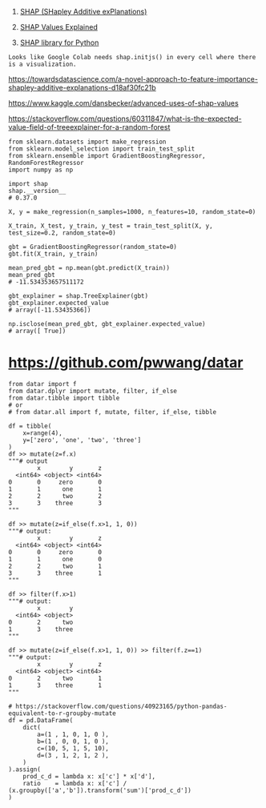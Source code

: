 1. [SHAP (SHapley Additive exPlanations)](https://github.com/helenaEH/SHAP_tutorial)

2. [SHAP Values Explained ](https://towardsdatascience.com/shap-explained-the-way-i-wish-someone-explained-it-to-me-ab81cc69ef30#:~:text=In%20a%20nutshell%2C%20SHAP%20values,answer%20the%20%E2%80%9Chow%20much%E2%80%9D.)

3. [SHAP library for Python](https://github.com/slundberg/shap)  
```
Looks like Google Colab needs shap.initjs() in every cell where there is a visualization.
```

https://towardsdatascience.com/a-novel-approach-to-feature-importance-shapley-additive-explanations-d18af30fc21b

https://www.kaggle.com/dansbecker/advanced-uses-of-shap-values  

https://stackoverflow.com/questions/60311847/what-is-the-expected-value-field-of-treeexplainer-for-a-random-forest
```
from sklearn.datasets import make_regression
from sklearn.model_selection import train_test_split
from sklearn.ensemble import GradientBoostingRegressor, RandomForestRegressor
import numpy as np

import shap
shap.__version__
# 0.37.0

X, y = make_regression(n_samples=1000, n_features=10, random_state=0)

X_train, X_test, y_train, y_test = train_test_split(X, y, test_size=0.2, random_state=0)

gbt = GradientBoostingRegressor(random_state=0)
gbt.fit(X_train, y_train)

mean_pred_gbt = np.mean(gbt.predict(X_train))
mean_pred_gbt
# -11.534353657511172

gbt_explainer = shap.TreeExplainer(gbt)
gbt_explainer.expected_value
# array([-11.53435366])

np.isclose(mean_pred_gbt, gbt_explainer.expected_value)
# array([ True])
```

# https://github.com/pwwang/datar
```
from datar import f
from datar.dplyr import mutate, filter, if_else
from datar.tibble import tibble
# or
# from datar.all import f, mutate, filter, if_else, tibble

df = tibble(
    x=range(4),
    y=['zero', 'one', 'two', 'three']
)
df >> mutate(z=f.x)
"""# output
        x        y       z
  <int64> <object> <int64>
0       0     zero       0
1       1      one       1
2       2      two       2
3       3    three       3
"""

df >> mutate(z=if_else(f.x>1, 1, 0))
"""# output:
        x        y       z
  <int64> <object> <int64>
0       0     zero       0
1       1      one       0
2       2      two       1
3       3    three       1
"""

df >> filter(f.x>1)
"""# output:
        x        y
  <int64> <object>
0       2      two
1       3    three
"""

df >> mutate(z=if_else(f.x>1, 1, 0)) >> filter(f.z==1)
"""# output:
        x        y       z
  <int64> <object> <int64>
0       2      two       1
1       3    three       1
"""
```


```
# https://stackoverflow.com/questions/40923165/python-pandas-equivalent-to-r-groupby-mutate
df = pd.DataFrame(
    dict(
        a=(1 , 1, 0, 1, 0 ), 
        b=(1 , 0, 0, 1, 0 ),
        c=(10, 5, 1, 5, 10),
        d=(3 , 1, 2, 1, 2 ),
    )
).assign(
    prod_c_d = lambda x: x['c'] * x['d'], 
    ratio    = lambda x: x['c'] / (x.groupby(['a','b']).transform('sum')['prod_c_d'])
)
```
